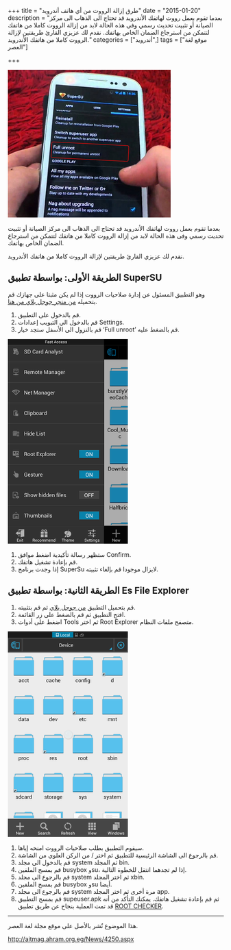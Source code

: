 +++
title = "طرق إزالة الرووت من أي هاتف أندرويد"
date = "2015-01-20"
description = "بعدما تقوم بعمل رووت لهاتفك الأندرويد قد تحتاج الى الذهاب الى مركز الصيانة أو تثبيت تحديث رسمي وفى هذه الحالة لابد من إزالة الرووت كاملا من هاتفك لتتمكن من استرجاع الضمان الخاص بهاتفك. نقدم لك عزيزي القارئ طريقتين لإزالة الرووت كاملا من هاتفك الأندرويد."
categories = ["أندرويد",]
tags = ["موقع لغة العصر"]

+++


![1](thumbnail-2015-635573712385284760-528.jpg)

بعدما تقوم بعمل رووت لهاتفك الأندرويد قد تحتاج الى الذهاب الى مركز الصيانة أو تثبيت تحديث رسمي وفى هذه الحالة لابد من إزالة الرووت كاملا من هاتفك لتتمكن من استرجاع الضمان الخاص بهاتفك.

نقدم لك عزيزي القارئ طريقتين لإزالة الرووت كاملا من هاتفك الأندرويد.

## الطريقة الأولى: بواسطة تطبيق SuperSU

وهو التطبيق المسئول عن إدارة صلاحيات الرووت إذا لم يكن مثبتا على جهازك قم بتحميله [من متجر جوجل بلاي من هنا](https://play.google.com/store/apps/details?id=eu.chainfire.supersu).

1. قم بالدخول على التطبيق.
2. قم بالدخول الي التبويب إعدادات Settings.
3. قم بالنزول الى الأسفل ستجد خيار ‘Full unroot’ قم بالضغط عليه.

![2](images/2015-635573712762626095-262.png)

1. ستظهر رسالة تأكيدية اضغط موافق Confirm.
2. قم بإعادة تشغيل هاتفك.
3. إذا وجدت برنامج SuperSu لايزال موجودا قم بإلغاء تثبيته.

## الطريقة الثانية: بواسطة تطبيق Es File Explorer

1. قم بتحميل التطبيق [من جوجل بلاي](https://play.google.com/store/apps/details?id=com.estrongs.android.pop) ثم قم بتثبيته.
2. افتح التطبيق ثم قم بالضغط على زر القائمة.
3. اضغط على أدوات Tools ثم اختر Root Explorer متصفح ملفات النظام.

![3](images/2015-635573713041999307-199.png)

1. سيقوم التطبيق بطلب صلاحيات الرووت امنحه إياها.
2. قم بالرجوع الى الشاشة الرئيسية للتطبيق ثم اختر / من الركن العلوي من الشاشة.
1. قم بالدخول الى مجلد system ثم المجلد bin.
2. قم بمسح الملفين busybox وsu، إذا لم تجدهما انتقل للخطوة التالية.
3. قم بالرجوع الى مجلد system ثم اختر المجلد xbin.
4. قم بمسح الملفين busybox وsu أيضا.
5. قم بالرجوع الى مجلد system مرة أخرى ثم اختر المجلد app.
6. قم بمسح التطبيق supeuser.apk ثم قم بإعادة تشغيل هاتفك.
يمكنك التأكد من أنه قد تمت العملية بنجاح عن طريق تطبيق [ROOT CHECKER](https://play.google.com/store/apps/details?id=com.joeykrim.rootcheck).

---
هذا الموضوع نٌشر باﻷصل على موقع مجلة لغة العصر.

http://aitmag.ahram.org.eg/News/4250.aspx